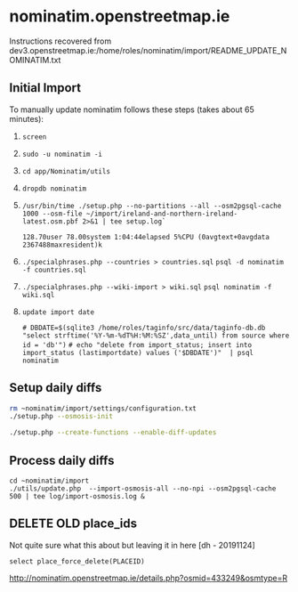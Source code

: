 # nominatim.openstreetmap.ie

Instructions recovered from dev3.openstreetmap.ie:/home/roles/nominatim/import/README_UPDATE_NOMINATIM.txt

## Initial Import

To manually update nominatim follows these steps (takes about 65 minutes):

1. `screen`

2. `sudo -u nominatim -i`

3. `cd app/Nominatim/utils`

4. `dropdb nominatim`

5. ```
   /usr/bin/time ./setup.php --no-partitions --all --osm2pgsql-cache 1000 --osm-file ~/import/ireland-and-northern-ireland-latest.osm.pbf 2>&1 | tee setup.log`

   128.70user 78.00system 1:04:44elapsed 5%CPU (0avgtext+0avgdata 2367488maxresident)k
   ```

6. `./specialphrases.php --countries > countries.sql`
   `psql -d nominatim -f countries.sql`

7. `./specialphrases.php --wiki-import > wiki.sql`
   `psql nominatim -f wiki.sql`

8. `update import date`

   `# DBDATE=$(sqlite3 /home/roles/taginfo/src/data/taginfo-db.db "select strftime('%Y-%m-%dT%H:%M:%SZ',data_until) from source where id = 'db'")`
   `# echo "delete from import_status; insert into import_status (lastimportdate) values ('$DBDATE')"  | psql nominatim`
 
## Setup daily diffs

```bash
rm ~nominatim/import/settings/configuration.txt 
./setup.php --osmosis-init

./setup.php --create-functions --enable-diff-updates
```

## Process daily diffs

```
cd ~nominatim/import
./utils/update.php  --import-osmosis-all --no-npi --osm2pgsql-cache 500 | tee log/import-osmosis.log &
```

## DELETE OLD place_ids

Not quite sure what this about but leaving it in here [dh - 20191124]

```
select place_force_delete(PLACEID)
```

http://nominatim.openstreetmap.ie/details.php?osmid=433249&osmtype=R


